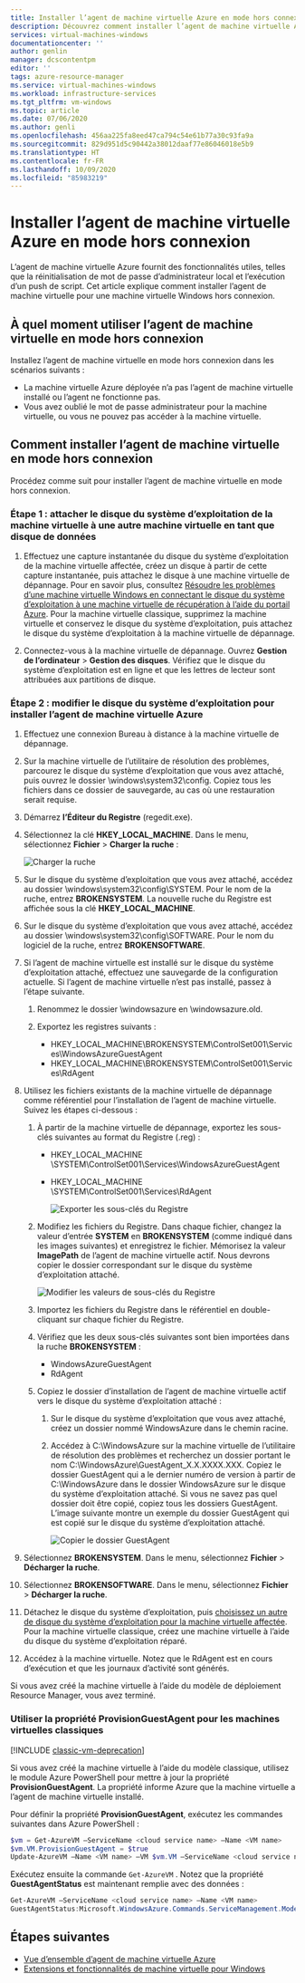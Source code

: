 ```yaml
---
title: Installer l’agent de machine virtuelle Azure en mode hors connexion | Microsoft Docs
description: Découvrez comment installer l’agent de machine virtuelle Azure en mode hors connexion.
services: virtual-machines-windows
documentationcenter: ''
author: genlin
manager: dcscontentpm
editor: ''
tags: azure-resource-manager
ms.service: virtual-machines-windows
ms.workload: infrastructure-services
ms.tgt_pltfrm: vm-windows
ms.topic: article
ms.date: 07/06/2020
ms.author: genli
ms.openlocfilehash: 456aa225fa8eed47ca794c54e61b77a30c93fa9a
ms.sourcegitcommit: 829d951d5c90442a38012daaf77e86046018e5b9
ms.translationtype: HT
ms.contentlocale: fr-FR
ms.lasthandoff: 10/09/2020
ms.locfileid: "85983219"
---
```

# <a name="install-the-azure-virtual-machine-agent-in-offline-mode"></a>Installer l’agent de machine virtuelle Azure en mode hors connexion 

L’agent de machine virtuelle Azure fournit des fonctionnalités utiles, telles que la réinitialisation de mot de passe d’administrateur local et l’exécution d’un push de script. Cet article explique comment installer l’agent de machine virtuelle pour une machine virtuelle Windows hors connexion. 

## <a name="when-to-use-the-vm-agent-in-offline-mode"></a>À quel moment utiliser l’agent de machine virtuelle en mode hors connexion

Installez l’agent de machine virtuelle en mode hors connexion dans les scénarios suivants :

- La machine virtuelle Azure déployée n’a pas l’agent de machine virtuelle installé ou l’agent ne fonctionne pas.
- Vous avez oublié le mot de passe administrateur pour la machine virtuelle, ou vous ne pouvez pas accéder à la machine virtuelle.

## <a name="how-to-install-the-vm-agent-in-offline-mode"></a>Comment installer l’agent de machine virtuelle en mode hors connexion

Procédez comme suit pour installer l’agent de machine virtuelle en mode hors connexion.

### <a name="step-1-attach-the-os-disk-of-the-vm-to-another-vm-as-a-data-disk"></a>Étape 1 : attacher le disque du système d’exploitation de la machine virtuelle à une autre machine virtuelle en tant que disque de données

1. Effectuez une capture instantanée du disque du système d’exploitation de la machine virtuelle affectée, créez un disque à partir de cette capture instantanée, puis attachez le disque à une machine virtuelle de dépannage. Pour en savoir plus, consultez [Résoudre les problèmes d’une machine virtuelle Windows en connectant le disque du système d’exploitation à une machine virtuelle de récupération à l’aide du portail Azure](troubleshoot-recovery-disks-portal-windows.md). Pour la machine virtuelle classique, supprimez la machine virtuelle et conservez le disque du système d’exploitation, puis attachez le disque du système d’exploitation à la machine virtuelle de dépannage.

2.  Connectez-vous à la machine virtuelle de dépannage. Ouvrez **Gestion de l’ordinateur** > **Gestion des disques**. Vérifiez que le disque du système d’exploitation est en ligne et que les lettres de lecteur sont attribuées aux partitions de disque.

### <a name="step-2-modify-the-os-disk-to-install-the-azure-vm-agent"></a>Étape 2 : modifier le disque du système d’exploitation pour installer l’agent de machine virtuelle Azure

1.  Effectuez une connexion Bureau à distance à la machine virtuelle de dépannage.

2.  Sur la machine virtuelle de l’utilitaire de résolution des problèmes, parcourez le disque du système d’exploitation que vous avez attaché, puis ouvrez le dossier \windows\system32\config. Copiez tous les fichiers dans ce dossier de sauvegarde, au cas où une restauration serait requise.

3.  Démarrez **l’Éditeur du Registre** (regedit.exe).

4.  Sélectionnez la clé **HKEY_LOCAL_MACHINE**. Dans le menu, sélectionnez **Fichier** > **Charger la ruche** :

    ![Charger la ruche](./media/install-vm-agent-offline/load-hive.png)

5.  Sur le disque du système d’exploitation que vous avez attaché, accédez au dossier \windows\system32\config\SYSTEM. Pour le nom de la ruche, entrez **BROKENSYSTEM**. La nouvelle ruche du Registre est affichée sous la clé **HKEY_LOCAL_MACHINE**.

6.  Sur le disque du système d’exploitation que vous avez attaché, accédez au dossier \windows\system32\config\SOFTWARE. Pour le nom du logiciel de la ruche, entrez **BROKENSOFTWARE**.

7. Si l’agent de machine virtuelle est installé sur le disque du système d’exploitation attaché, effectuez une sauvegarde de la configuration actuelle. Si l’agent de machine virtuelle n’est pas installé, passez à l’étape suivante.
      
    1. Renommez le dossier \windowsazure en \windowsazure.old.

    2. Exportez les registres suivants :
        - HKEY_LOCAL_MACHINE\BROKENSYSTEM\ControlSet001\Services\WindowsAzureGuestAgent
        - HKEY_LOCAL_MACHINE\BROKENSYSTEM\ControlSet001\Services\RdAgent

8.  Utilisez les fichiers existants de la machine virtuelle de dépannage comme référentiel pour l’installation de l’agent de machine virtuelle. Suivez les étapes ci-dessous :

    1. À partir de la machine virtuelle de dépannage, exportez les sous-clés suivantes au format du Registre (.reg) : 
        - HKEY_LOCAL_MACHINE  \SYSTEM\ControlSet001\Services\WindowsAzureGuestAgent
        - HKEY_LOCAL_MACHINE  \SYSTEM\ControlSet001\Services\RdAgent

          ![Exporter les sous-clés du Registre](./media/install-vm-agent-offline/backup-reg.png)

    2. Modifiez les fichiers du Registre. Dans chaque fichier, changez la valeur d’entrée **SYSTEM** en **BROKENSYSTEM** (comme indiqué dans les images suivantes) et enregistrez le fichier. Mémorisez la valeur **ImagePath** de l’agent de machine virtuelle actif. Nous devrons copier le dossier correspondant sur le disque du système d’exploitation attaché. 

        ![Modifier les valeurs de sous-clés du Registre](./media/install-vm-agent-offline/change-reg.png)

    3. Importez les fichiers du Registre dans le référentiel en double-cliquant sur chaque fichier du Registre.

    4. Vérifiez que les deux sous-clés suivantes sont bien importées dans la ruche **BROKENSYSTEM** :
        - WindowsAzureGuestAgent
        - RdAgent

    5. Copiez le dossier d’installation de l’agent de machine virtuelle actif vers le disque du système d’exploitation attaché : 

        1.  Sur le disque du système d’exploitation que vous avez attaché, créez un dossier nommé WindowsAzure dans le chemin racine.

        2.  Accédez à C:\WindowsAzure sur la machine virtuelle de l’utilitaire de résolution des problèmes et recherchez un dossier portant le nom C:\WindowsAzure\GuestAgent_X.X.XXXX.XXX. Copiez le dossier GuestAgent qui a le dernier numéro de version à partir de C:\WindowsAzure dans le dossier WindowsAzure sur le disque du système d’exploitation attaché. Si vous ne savez pas quel dossier doit être copié, copiez tous les dossiers GuestAgent. L’image suivante montre un exemple du dossier GuestAgent qui est copié sur le disque du système d’exploitation attaché.

             ![Copier le dossier GuestAgent](./media/install-vm-agent-offline/copy-files.png)

9.  Sélectionnez **BROKENSYSTEM**. Dans le menu, sélectionnez **Fichier** > **Décharger la ruche**.

10.  Sélectionnez **BROKENSOFTWARE**. Dans le menu, sélectionnez **Fichier** > **Décharger la ruche**.

11.  Détachez le disque du système d’exploitation, puis [choisissez un autre de disque du système d’exploitation pour la machine virtuelle affectée](troubleshoot-recovery-disks-portal-windows.md#swap-the-os-disk-for-the-vm). Pour la machine virtuelle classique, créez une machine virtuelle à l’aide du disque du système d’exploitation réparé.

12.  Accédez à la machine virtuelle. Notez que le RdAgent est en cours d’exécution et que les journaux d’activité sont générés.

Si vous avez créé la machine virtuelle à l’aide du modèle de déploiement Resource Manager, vous avez terminé.

### <a name="use-the-provisionguestagent-property-for-classic-vms"></a>Utiliser la propriété ProvisionGuestAgent pour les machines virtuelles classiques

[!INCLUDE [classic-vm-deprecation](../../../includes/classic-vm-deprecation.md)]

Si vous avez créé la machine virtuelle à l’aide du modèle classique, utilisez le module Azure PowerShell pour mettre à jour la propriété **ProvisionGuestAgent**. La propriété informe Azure que la machine virtuelle a l’agent de machine virtuelle installé.

Pour définir la propriété **ProvisionGuestAgent**, exécutez les commandes suivantes dans Azure PowerShell :

   ```powershell
   $vm = Get-AzureVM –ServiceName <cloud service name> –Name <VM name>
   $vm.VM.ProvisionGuestAgent = $true
   Update-AzureVM –Name <VM name> –VM $vm.VM –ServiceName <cloud service name>
   ```

Exécutez ensuite la commande `Get-AzureVM` . Notez que la propriété **GuestAgentStatus** est maintenant remplie avec des données :

   ```powershell
   Get-AzureVM –ServiceName <cloud service name> –Name <VM name>
   GuestAgentStatus:Microsoft.WindowsAzure.Commands.ServiceManagement.Model.PersistentVMModel.GuestAgentStatus
   ```

## <a name="next-steps"></a>Étapes suivantes

- [Vue d’ensemble d’agent de machine virtuelle Azure](../extensions/agent-windows.md)
- [Extensions et fonctionnalités de machine virtuelle pour Windows](../extensions/features-windows.md)
